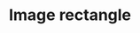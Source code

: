 ---
title: Image rectangle
tags: ["image", "rectangle", "rectangular", "shape", "picture", "photo", "frame"]
icon: image-rectangle
svg: '<svg xmlns="http://www.w3.org/2000/svg" width="24" height="24" fill="none" viewBox="0 0 24 24" stroke-width="1.5" stroke-linecap="round" stroke-linejoin="round" stroke="currentColor"><path d="M6 9a2 2 0 1 0 4 0 2 2 0 0 0-4 0m15.927-.01c-6.61-.908-12.31 4-11.927 10.51"/><path d="M2 13.066c2.78-.385 6.851 1.293 8.2 3.434"/><path d="M2 12c0-3.771 0-5.657 1.464-6.828C4.93 4 7.286 4 12 4s7.071 0 8.535 1.172S22 8.229 22 12s0 5.657-1.465 6.828C19.072 20 16.714 20 12 20s-7.071 0-8.536-1.172S2 15.771 2 12"/></svg>'
---